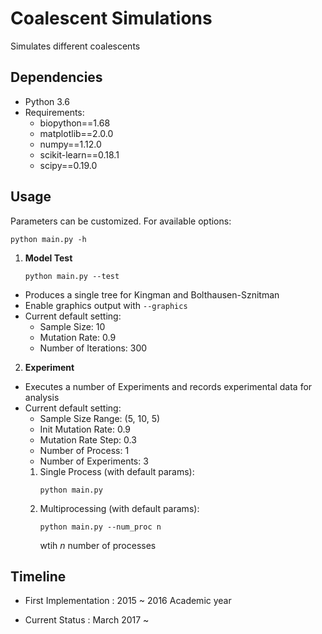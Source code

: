 # Coalescent Simulations
Simulates different coalescents

## Dependencies

* Python 3.6
* Requirements:
  * biopython==1.68
  * matplotlib==2.0.0
  * numpy==1.12.0
  * scikit-learn==0.18.1
  * scipy==0.19.0

## Usage
Parameters can be customized. For available options:
```
python main.py -h
```

1. **Model Test**
    
    ```
    python main.py --test
    ```

* Produces a single tree for Kingman and Bolthausen-Sznitman
* Enable graphics output with `--graphics`
* Current default setting:
  * Sample Size: 10
  * Mutation Rate: 0.9
  * Number of Iterations: 300

2. **Experiment**
* Executes a number of Experiments and records experimental data for analysis 
* Current default setting:
    * Sample Size Range: (5, 10, 5)
    * Init Mutation Rate: 0.9
    * Mutation Rate Step: 0.3
    * Number of Process: 1
    * Number of Experiments: 3
    1. Single Process (with default params):
        ```
        python main.py
        ```
    2. Multiprocessing (with default params):
        ```
        python main.py --num_proc n
        ```
        wtih *n* number of processes

## Timeline
* First Implementation : 2015 ~ 2016 Academic year

* Current Status : March 2017 ~
